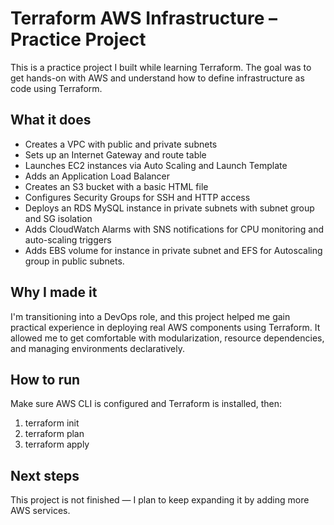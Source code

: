 # Terraform AWS Infrastructure – Practice Project

This is a practice project I built while learning Terraform. The goal was to get hands-on with AWS and understand how to define infrastructure as code using Terraform.

## What it does

- Creates a VPC with public and private subnets  
- Sets up an Internet Gateway and route table  
- Launches EC2 instances via Auto Scaling and Launch Template  
- Adds an Application Load Balancer  
- Creates an S3 bucket with a basic HTML file  
- Configures Security Groups for SSH and HTTP access
- Deploys an RDS MySQL instance in private subnets with subnet group and SG isolation
- Adds CloudWatch Alarms with SNS notifications for CPU monitoring and auto-scaling triggers
- Adds EBS volume for instance in private subnet and EFS for Autoscaling group in public subnets. 

## Why I made it

I'm transitioning into a DevOps role, and this project helped me gain practical experience in deploying real AWS components using Terraform. It allowed me to get comfortable with modularization, resource dependencies, and managing environments declaratively.


## How to run

Make sure AWS CLI is configured and Terraform is installed, then:

1. terraform init
2. terraform plan
3. terraform apply


## Next steps

This project is not finished — I plan to keep expanding it by adding more AWS services.
